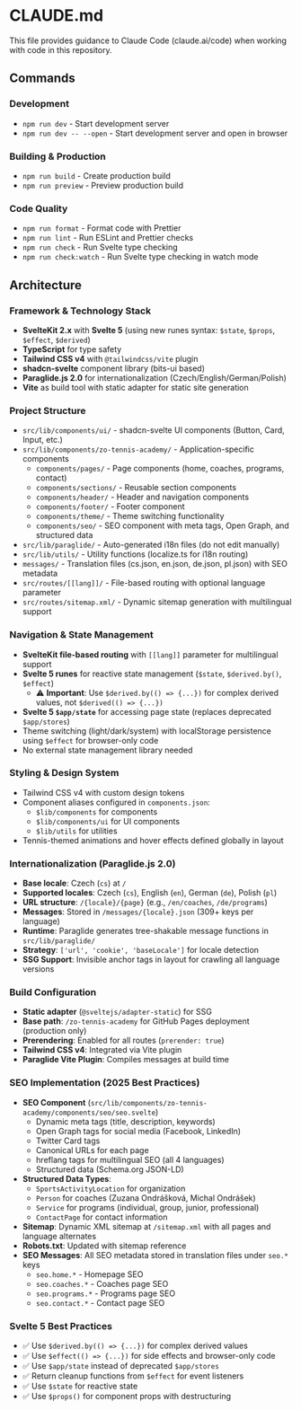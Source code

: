 # CLAUDE.md

This file provides guidance to Claude Code (claude.ai/code) when working with code in this repository.

## Commands

### Development
- `npm run dev` - Start development server
- `npm run dev -- --open` - Start development server and open in browser

### Building & Production
- `npm run build` - Create production build
- `npm run preview` - Preview production build

### Code Quality
- `npm run format` - Format code with Prettier
- `npm run lint` - Run ESLint and Prettier checks
- `npm run check` - Run Svelte type checking
- `npm run check:watch` - Run Svelte type checking in watch mode

## Architecture

### Framework & Technology Stack
- **SvelteKit 2.x** with **Svelte 5** (using new runes syntax: `$state`, `$props`, `$effect`, `$derived`)
- **TypeScript** for type safety
- **Tailwind CSS v4** with `@tailwindcss/vite` plugin
- **shadcn-svelte** component library (bits-ui based)
- **Paraglide.js 2.0** for internationalization (Czech/English/German/Polish)
- **Vite** as build tool with static adapter for static site generation

### Project Structure
- `src/lib/components/ui/` - shadcn-svelte UI components (Button, Card, Input, etc.)
- `src/lib/components/zo-tennis-academy/` - Application-specific components
  - `components/pages/` - Page components (home, coaches, programs, contact)
  - `components/sections/` - Reusable section components
  - `components/header/` - Header and navigation components
  - `components/footer/` - Footer component
  - `components/theme/` - Theme switching functionality
  - `components/seo/` - SEO component with meta tags, Open Graph, and structured data
- `src/lib/paraglide/` - Auto-generated i18n files (do not edit manually)
- `src/lib/utils/` - Utility functions (localize.ts for i18n routing)
- `messages/` - Translation files (cs.json, en.json, de.json, pl.json) with SEO metadata
- `src/routes/[[lang]]/` - File-based routing with optional language parameter
- `src/routes/sitemap.xml/` - Dynamic sitemap generation with multilingual support

### Navigation & State Management
- **SvelteKit file-based routing** with `[[lang]]` parameter for multilingual support
- **Svelte 5 runes** for reactive state management (`$state`, `$derived.by()`, `$effect`)
  - ⚠️ **Important**: Use `$derived.by(() => {...})` for complex derived values, not `$derived(() => {...})`
- **Svelte 5 `$app/state`** for accessing page state (replaces deprecated `$app/stores`)
- Theme switching (light/dark/system) with localStorage persistence using `$effect` for browser-only code
- No external state management library needed

### Styling & Design System
- Tailwind CSS v4 with custom design tokens
- Component aliases configured in `components.json`:
  - `$lib/components` for components
  - `$lib/components/ui` for UI components
  - `$lib/utils` for utilities
- Tennis-themed animations and hover effects defined globally in layout

### Internationalization (Paraglide.js 2.0)
- **Base locale**: Czech (`cs`) at `/`
- **Supported locales**: Czech (`cs`), English (`en`), German (`de`), Polish (`pl`)
- **URL structure**: `/{locale}/{page}` (e.g., `/en/coaches`, `/de/programs`)
- **Messages**: Stored in `/messages/{locale}.json` (309+ keys per language)
- **Runtime**: Paraglide generates tree-shakable message functions in `src/lib/paraglide/`
- **Strategy**: `['url', 'cookie', 'baseLocale']` for locale detection
- **SSG Support**: Invisible anchor tags in layout for crawling all language versions

### Build Configuration
- **Static adapter** (`@sveltejs/adapter-static`) for SSG
- **Base path**: `/zo-tennis-academy` for GitHub Pages deployment (production only)
- **Prerendering**: Enabled for all routes (`prerender: true`)
- **Tailwind CSS v4**: Integrated via Vite plugin
- **Paraglide Vite Plugin**: Compiles messages at build time

### SEO Implementation (2025 Best Practices)
- **SEO Component** (`src/lib/components/zo-tennis-academy/components/seo/seo.svelte`)
  - Dynamic meta tags (title, description, keywords)
  - Open Graph tags for social media (Facebook, LinkedIn)
  - Twitter Card tags
  - Canonical URLs for each page
  - hreflang tags for multilingual SEO (all 4 languages)
  - Structured data (Schema.org JSON-LD)
- **Structured Data Types**:
  - `SportsActivityLocation` for organization
  - `Person` for coaches (Zuzana Ondrášková, Michal Ondrášek)
  - `Service` for programs (individual, group, junior, professional)
  - `ContactPage` for contact information
- **Sitemap**: Dynamic XML sitemap at `/sitemap.xml` with all pages and language alternates
- **Robots.txt**: Updated with sitemap reference
- **SEO Messages**: All SEO metadata stored in translation files under `seo.*` keys
  - `seo.home.*` - Homepage SEO
  - `seo.coaches.*` - Coaches page SEO
  - `seo.programs.*` - Programs page SEO
  - `seo.contact.*` - Contact page SEO

### Svelte 5 Best Practices
- ✅ Use `$derived.by(() => {...})` for complex derived values
- ✅ Use `$effect(() => {...})` for side effects and browser-only code
- ✅ Use `$app/state` instead of deprecated `$app/stores`
- ✅ Return cleanup functions from `$effect` for event listeners
- ✅ Use `$state` for reactive state
- ✅ Use `$props()` for component props with destructuring